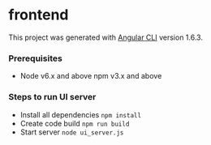 # frontend

This project was generated with [Angular CLI](https://github.com/angular/angular-cli) version 1.6.3.

### Prerequisites

- Node v6.x and above npm v3.x and above

### Steps to run UI server

- Install all dependencies 
```npm install```
- Create code build
```npm run build```
- Start server
```node ui_server.js```


